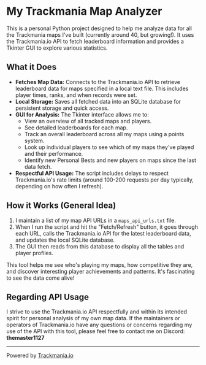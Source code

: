 # My Trackmania Map Analyzer

This is a personal Python project designed to help me analyze data for all the Trackmania maps I've built (currently around 40, but growing!). It uses the Trackmania.io API to fetch leaderboard information and provides a Tkinter GUI to explore various statistics.

## What it Does

*   **Fetches Map Data:** Connects to the Trackmania.io API to retrieve leaderboard data for maps specified in a local text file. This includes player times, ranks, and when records were set.
*   **Local Storage:** Saves all fetched data into an SQLite database for persistent storage and quick access.
*   **GUI for Analysis:** The Tkinter interface allows me to:
    *   View an overview of all tracked maps and players.
    *   See detailed leaderboards for each map.
    *   Track an overall leaderboard across all my maps using a points system.
    *   Look up individual players to see which of my maps they've played and their performance.
    *   Identify new Personal Bests and new players on maps since the last data fetch.
*   **Respectful API Usage:** The script includes delays to respect Trackmania.io's rate limits (around 100-200 requests per day typically, depending on how often I refresh).

## How it Works (General Idea)

1.  I maintain a list of my map API URLs in a `maps_api_urls.txt` file.
2.  When I run the script and hit the "Fetch/Refresh" button, it goes through each URL, calls the Trackmania.io API for the latest leaderboard data, and updates the local SQLite database.
3.  The GUI then reads from this database to display all the tables and player profiles.

This tool helps me see who's playing my maps, how competitive they are, and discover interesting player achievements and patterns. It's fascinating to see the data come alive!

## Regarding API Usage

I strive to use the Trackmania.io API respectfully and within its intended spirit for personal analysis of my own map data. If the maintainers or operators of Trackmania.io have any questions or concerns regarding my use of the API with this tool, please feel free to contact me on Discord: **themaster1127**

---

Powered by [Trackmania.io](https://trackmania.io/)